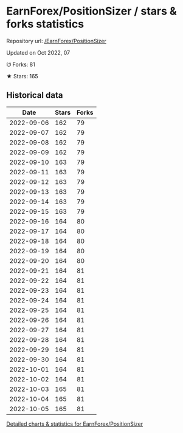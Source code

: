# EarnForex/PositionSizer / stars & forks statistics

Repository url: [/EarnForex/PositionSizer](https://github.com/EarnForex/PositionSizer)

Updated on Oct 2022, 07

☋ Forks: 81

★ Stars: 165

## Historical data
| Date | Stars | Forks |
|------|-------|-------|
| 2022-09-06 | 162 | 79 | 
| 2022-09-07 | 162 | 79 | 
| 2022-09-08 | 162 | 79 | 
| 2022-09-09 | 162 | 79 | 
| 2022-09-10 | 163 | 79 | 
| 2022-09-11 | 163 | 79 | 
| 2022-09-12 | 163 | 79 | 
| 2022-09-13 | 163 | 79 | 
| 2022-09-14 | 163 | 79 | 
| 2022-09-15 | 163 | 79 | 
| 2022-09-16 | 164 | 80 | 
| 2022-09-17 | 164 | 80 | 
| 2022-09-18 | 164 | 80 | 
| 2022-09-19 | 164 | 80 | 
| 2022-09-20 | 164 | 80 | 
| 2022-09-21 | 164 | 81 | 
| 2022-09-22 | 164 | 81 | 
| 2022-09-23 | 164 | 81 | 
| 2022-09-24 | 164 | 81 | 
| 2022-09-25 | 164 | 81 | 
| 2022-09-26 | 164 | 81 | 
| 2022-09-27 | 164 | 81 | 
| 2022-09-28 | 164 | 81 | 
| 2022-09-29 | 164 | 81 | 
| 2022-09-30 | 164 | 81 | 
| 2022-10-01 | 164 | 81 | 
| 2022-10-02 | 164 | 81 | 
| 2022-10-03 | 165 | 81 | 
| 2022-10-04 | 165 | 81 | 
| 2022-10-05 | 165 | 81 | 


[Detailed charts & statistics for EarnForex/PositionSizer](https://reviewgithub.com/rep/EarnForex/PositionSizer)
